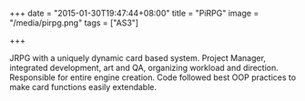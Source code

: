 +++
date = "2015-01-30T19:47:44+08:00"
title = "PiRPG"
image = "/media/pirpg.png"
tags = ["AS3"]

+++

JRPG with a uniquely dynamic card based system. Project Manager, integrated development, art and QA, organizing workload and direction. Responsible for entire engine creation. Code followed best OOP practices to make card functions easily extendable.